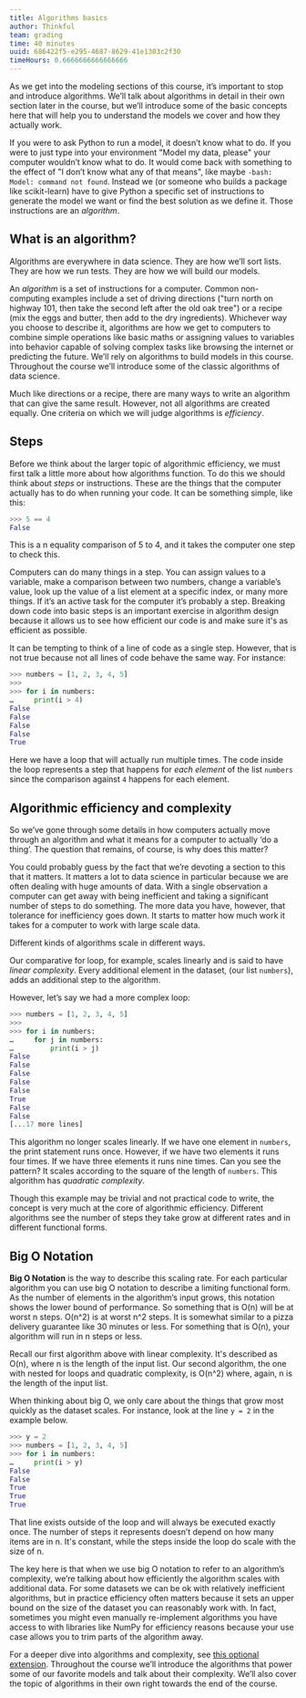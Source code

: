 ```yaml
---
title: Algorithms basics
author: Thinkful
team: grading
time: 40 minutes
uuid: 686422f5-e295-4687-8629-41e1303c2f30
timeHours: 0.6666666666666666
---
```


As we get into the modeling sections of this course, it’s important to stop and introduce algorithms. We’ll talk about algorithms in detail in their own section later in the course, but we’ll introduce some of the basic concepts here that will help you to understand the models we cover and how they actually work.

If you were to ask Python to run a model, it doesn’t know what to do. If you were to just type into your environment "Model my data, please" your computer wouldn’t know what to do. It would come back with something to the effect of "I don’t know what any of that means", like maybe `-bash: Model: command not found`. Instead we (or someone who builds a package like scikit-learn) have to give Python a specific set of instructions to generate the model we want or find the best solution as we define it. Those instructions are an _algorithm_.


## What is an algorithm?

Algorithms are everywhere in data science. They are how we’ll sort lists. They are how we run tests. They are how we will build our models.

An _algorithm_ is a set of instructions for a computer. Common non-computing examples include a set of driving directions ("turn north on highway 101, then take the second left after the old oak tree") or a recipe (mix the eggs and butter, then add to the dry ingredients). Whichever way you choose to describe it, algorithms are how we get to computers to combine simple operations like basic maths or assigning values to variables into behavior capable of solving complex tasks like browsing the internet or predicting the future. We’ll rely on algorithms to build models in this course. Throughout the course we’ll introduce some of the classic algorithms of data science.

Much like directions or a recipe, there are many ways to write an algorithm that can give the same result. However, not all algorithms are created equally. One criteria on which we will judge algorithms is _efficiency_.


## Steps

Before we think about the larger topic of algorithmic efficiency, we must first talk a little more about how algorithms function. To do this we should think about _steps_ or instructions. These are the things that the computer actually has to do when running your code. It can be something simple, like this:

```python
>>> 5 == 4
False
```

This is a n equality comparison of 5 to 4, and it takes the computer one step to check this.

Computers can do many things in a step. You can assign values to a variable, make a comparison between two numbers, change a variable’s value, look up the value of a list element at a specific index, or many more things. If it’s an active task for the computer it’s probably a step. Breaking down code into basic steps is an important exercise in algorithm design because it allows us to see how efficient our code is and make sure it's as efficient as possible.

It can be tempting to think of a line of code as a single step. However, that is not true because not all lines of code behave the same way. For instance:

```python
>>> numbers = [1, 2, 3, 4, 5]
>>>
>>> for i in numbers:
…     print(i > 4)
False
False
False
False
True
```

Here we have a loop that will actually run multiple times. The code inside the loop represents a step that happens for _each element_ of the list `numbers` since the comparison against `4` happens for each element.


## Algorithmic efficiency and complexity

So we’ve gone through some details in how computers actually move through an algorithm and what it means for a computer to actually ‘do a thing’. The question that remains, of course, is why does this matter?

You could probably guess by the fact that we’re devoting a section to this that it matters. It matters a lot to data science in particular because we are often dealing with huge amounts of data. With a single observation a computer can get away with being inefficient and taking a significant number of steps to do something. The more data you have, however, that tolerance for inefficiency goes down. It starts to matter how much work it takes for a computer to work with large scale data.

Different kinds of algorithms scale in different ways.

Our comparative for loop, for example, scales linearly and is said to have _linear complexity_. Every additional element in the dataset, (our list `numbers`), adds an additional step to the algorithm.

However, let’s say we had a more complex loop:

```python
>>> numbers = [1, 2, 3, 4, 5]
>>> 
>>> for i in numbers:
…     for j in numbers:
…         print(i > j)
False
False
False
False
False
True
False
False
[...17 more lines]
```

This algorithm no longer scales linearly. If we have one element in `numbers`, the print statement runs once. However, if we have two elements it runs four times. If we have three elements it runs nine times. Can you see the pattern? It scales according to the square of the length of `numbers`. This algorithm has _quadratic complexity_. 

Though this example may be trivial and not practical code to write, the concept is very much at the core of algorithmic efficiency. Different algorithms see the number of steps they take grow at different rates and in different functional forms.


## Big O Notation
**Big O Notation** is the way to describe this scaling rate. For each particular algorithm you can use big O notation to describe a limiting functional form. As the number of elements in the algorithm’s input grows, this notation shows the lower bound of performance. So something that is O(n) will be at worst n steps. O(n^2) is at worst n^2 steps. It is somewhat similar to a pizza delivery guarantee like 30 minutes or less. For something that is O(n), your algorithm will run in n steps or less.

Recall our first algorithm above with linear complexity. It's described as O(n), where n is the length of the input list. Our second algorithm, the one with nested for loops and quadratic complexity, is O(n^2) where, again, n is the length of the input list.

When thinking about big O, we only care about the things that grow most quickly as the dataset scales. For instance, look at the line `y = 2` in the example below.

```python
>>> y = 2
>>> numbers = [1, 2, 3, 4, 5]
>>> for i in numbers:
…     print(i > y)
False
False
True
True
True
```

That line exists outside of the loop and will always be executed exactly once. The number of steps it represents doesn’t depend on how many items are in n. It's constant, while the steps inside the loop do scale with the size of n.

The key here is that when we use big O notation to refer to an algorithm’s complexity, we’re talking about how efficiently the algorithm scales with additional data. For some datasets we can be ok with relatively inefficient algorithms, but in practice efficiency often matters because it sets an upper bound on the size of the dataset you can reasonably work with. In fact, sometimes you might even manually re-implement algorithms you have access to with libraries like NumPy for efficiency reasons because your use case allows you to trim parts of the algorithm away.

For a deeper dive into algorithms and complexity, see [this optional extension](http://discrete.gr/complexity/). Throughout the course we’ll introduce the algorithms that power some of our favorite models and talk about their complexity. We’ll also cover the topic of algorithms in their own right towards the end of the course.


